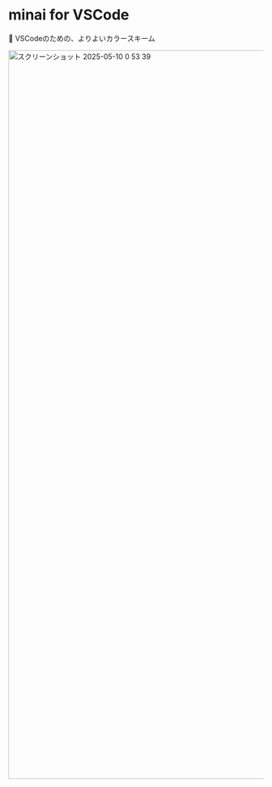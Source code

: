 # minai for VSCode

💉 VSCodeのための、よりよいカラースキーム

<img width="1440" alt="スクリーンショット 2025-05-10 0 53 39" src="https://github.com/user-attachments/assets/0be78a1f-9037-48ef-a1fc-4a1438318fb5" />
